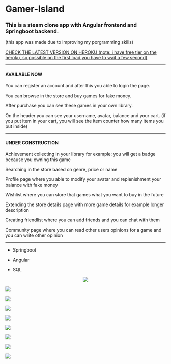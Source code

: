 # Gamer-Island
### This is a steam clone app with Angular frontend and  Springboot backend.

(this app was made due to improving my porgramming skills)

[CHECK THE LATEST VERSION ON HEROKU (note: i have free tier on the heroku, so possible on the first load you have to wait a few second)](https://gamer-island.herokuapp.com/#/ "CHECK THE LATEST VERSION ON HEROKU")

------
#### AVAILABLE NOW

You can register an account and after this you able to login the page.

You can browse in the store and buy games for fake money.

After purchase you can see these games in your own library.

On the header you can see your username, avatar, balance and your cart. (if you put item in your cart, you will see the item counter how many items you put inside)


------
#### UNDER CONSTRUCTION

Achievement collecting in your library for example: you will get a badge because you owning this game

Searching in the store based on genre, price or name 

Profile page where you able to modify your avatar and replenishment your balance with fake money

Wishlist where you can store that games what you want to buy in the future

Extending the store details page with more game details for example longer description

Creating friendlist where you can add friends and you can chat with them

Community page where you can read other users opinions for a game and you can write other opinion

------

- Springboot

- Angular

- SQL

 <p align="center">  
 
 <img src="https://github.com/Gombi007/Gamer-Island/blob/development/Resources/gamer-island-001.JPG">
      
 </p>

      
![](https://github.com/Gombi007/Gamer-Island/blob/development/Resources/gamer-island-001.JPG)

![](https://github.com/Gombi007/Gamer-Island/blob/development/Resources/gamer-island-002.JPG)

![](https://github.com/Gombi007/Gamer-Island/blob/development/Resources/gamer-island-003.JPG)

![](https://github.com/Gombi007/Gamer-Island/blob/development/Resources/gamer-island-004.JPG)

![](https://github.com/Gombi007/Gamer-Island/blob/development/Resources/gamer-island-005.JPG)

![](https://github.com/Gombi007/Gamer-Island/blob/development/Resources/gamer-island-006.JPG)

![](https://github.com/Gombi007/Gamer-Island/blob/development/Resources/gamer-island-007.JPG)

![](https://github.com/Gombi007/Gamer-Island/blob/development/Resources/gamer-island-008.JPG)
 

